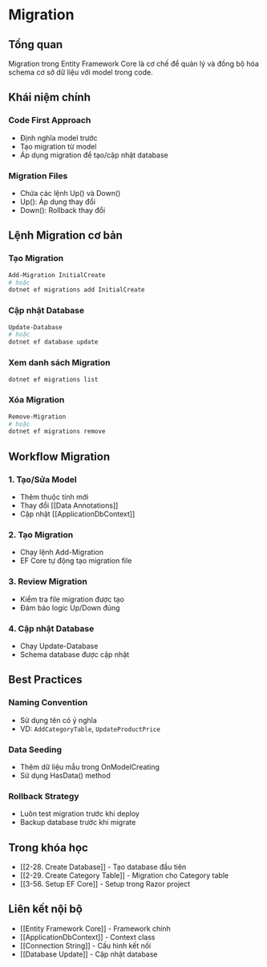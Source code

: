 # Migration

## Tổng quan
Migration trong Entity Framework Core là cơ chế để quản lý và đồng bộ hóa schema cơ sở dữ liệu với model trong code.

## Khái niệm chính

### Code First Approach
- Định nghĩa model trước
- Tạo migration từ model
- Áp dụng migration để tạo/cập nhật database

### Migration Files
- Chứa các lệnh Up() và Down()
- Up(): Áp dụng thay đổi
- Down(): Rollback thay đổi

## Lệnh Migration cơ bản

### Tạo Migration
```bash
Add-Migration InitialCreate
# hoặc
dotnet ef migrations add InitialCreate
```

### Cập nhật Database
```bash
Update-Database
# hoặc
dotnet ef database update
```

### Xem danh sách Migration
```bash
dotnet ef migrations list
```

### Xóa Migration
```bash
Remove-Migration
# hoặc
dotnet ef migrations remove
```

## Workflow Migration

### 1. Tạo/Sửa Model
- Thêm thuộc tính mới
- Thay đổi [[Data Annotations]]
- Cập nhật [[ApplicationDbContext]]

### 2. Tạo Migration
- Chạy lệnh Add-Migration
- EF Core tự động tạo migration file

### 3. Review Migration
- Kiểm tra file migration được tạo
- Đảm bảo logic Up/Down đúng

### 4. Cập nhật Database
- Chạy Update-Database
- Schema database được cập nhật

## Best Practices

### Naming Convention
- Sử dụng tên có ý nghĩa
- VD: `AddCategoryTable`, `UpdateProductPrice`

### Data Seeding
- Thêm dữ liệu mẫu trong OnModelCreating
- Sử dụng HasData() method

### Rollback Strategy
- Luôn test migration trước khi deploy
- Backup database trước khi migrate

## Trong khóa học
- [[2-28. Create Database]] - Tạo database đầu tiên
- [[2-29. Create Category Table]] - Migration cho Category table
- [[3-56. Setup EF Core]] - Setup trong Razor project

## Liên kết nội bộ
- [[Entity Framework Core]] - Framework chính
- [[ApplicationDbContext]] - Context class
- [[Connection String]] - Cấu hình kết nối
- [[Database Update]] - Cập nhật database
